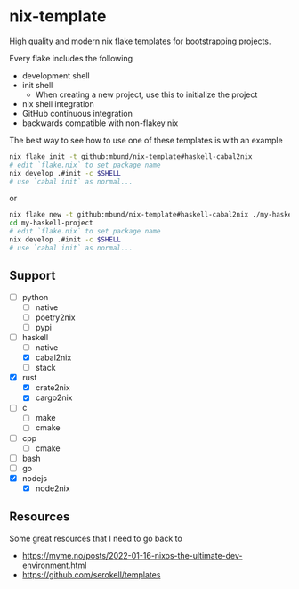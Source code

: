 # nix-template
High quality and modern nix flake templates for bootstrapping projects.

Every flake includes the following
- development shell
- init shell
  - When creating a new project, use this to initialize the project
- nix shell integration
- GitHub continuous integration
- backwards compatible with non-flakey nix

The best way to see how to use one of these templates is with an example
```sh
nix flake init -t github:mbund/nix-template#haskell-cabal2nix
# edit `flake.nix` to set package name
nix develop .#init -c $SHELL
# use `cabal init` as normal...
```
or
```sh
nix flake new -t github:mbund/nix-template#haskell-cabal2nix ./my-haskell-project
cd my-haskell-project
# edit `flake.nix` to set package name
nix develop .#init -c $SHELL
# use `cabal init` as normal...
```

## Support
- [ ] python
  - [ ] native
  - [ ] poetry2nix
  - [ ] pypi
- [ ] haskell
  - [ ] native
  - [x] cabal2nix
  - [ ] stack
- [x] rust
  - [x] crate2nix
  - [x] cargo2nix
- [ ] c
  - [ ] make
  - [ ] cmake
- [ ] cpp
  - [ ] cmake
- [ ] bash
- [ ] go
- [x] nodejs
  - [x] node2nix

## Resources
Some great resources that I need to go back to
- https://myme.no/posts/2022-01-16-nixos-the-ultimate-dev-environment.html
- https://github.com/serokell/templates
